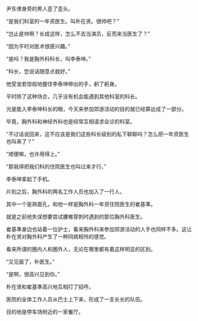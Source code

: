 尹东律身旁的男人歪了歪头。

“是我们科室的一年资医生。叫朴在贤。很帅吧？”

“岂止是帅啊？长成这样，怎么不去当演员，反而来当医生了？”

“因为平时对医术很感兴趣。”

“是吗？我是胸外科科长，叫李泰坤。”

“科长，您说话随意点就好。”

他受宠若惊般地握住李泰坤伸出的手，躬了躬身。

平时除了这种场合，几乎没有机会能遇到其他科室的科长。

光是能入李泰坤科长的眼，今天来参加郊游活动的目的就已经算达成了一部分。

毕竟，胸外科和神经外科也是经常互相请求会诊的科室。

“不过话说回来，这不应该是我们这些科长级别的私下聊聊吗？怎么把一年资医生也叫来了？”

“顺便嘛，也许用得上。”

“那我得把我们科的住院医生也叫过来才行。”

李泰坤拿起了手机。

片刻之后，胸外科的两名工作人员也加入了一行人。

其中一个是熟面孔，和他一样是胸外科一年资住院医生的崔基準。

就是之前他失误想要尝试腰椎穿刺时遇到的那位胸外科医生。

崔基準身边也站着一位护士，看来胸外科来参加郊游活动的人手也同样不多。这让朴在贤对胸外科产生了一种同病相怜的感觉。

看来所谓的圈内人和圈外人，无论在哪里都有着这样明显的区别。

“又见面了，朴医生。”

“是啊，很高兴见到你。”

朴在贤和崔基準高兴地互相打了招呼。

医院的全体工作人员从巴士上下来，形成了一支长长的队伍。

目的地是停车场附近的一家餐厅。
